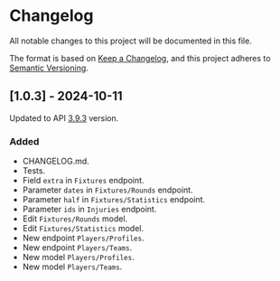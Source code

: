 # Changelog

All notable changes to this project will be documented in this file.

The format is based on [Keep a Changelog](https://keepachangelog.com/en/1.1.0/),
and this project adheres to [Semantic Versioning](https://semver.org/spec/v2.0.0.html).

## [1.0.3] - 2024-10-11

Updated to API [3.9.3](https://www.api-football.com/documentation-v3#section/Changelog) version.

### Added

- CHANGELOG.md.
- Tests.
- Field `extra` in `Fixtures` endpoint.
- Parameter `dates` in `Fixtures/Rounds` endpoint.
- Parameter `half` in `Fixtures/Statistics` endpoint.
- Parameter `ids` in `Injuries` endpoint.
- Edit `Fixtures/Rounds` model.
- Edit `Fixtures/Statistics` model.
- New endpoint `Players/Profiles`.
- New endpoint `Players/Teams`.
- New model `Players/Profiles`.
- New model `Players/Teams`.
